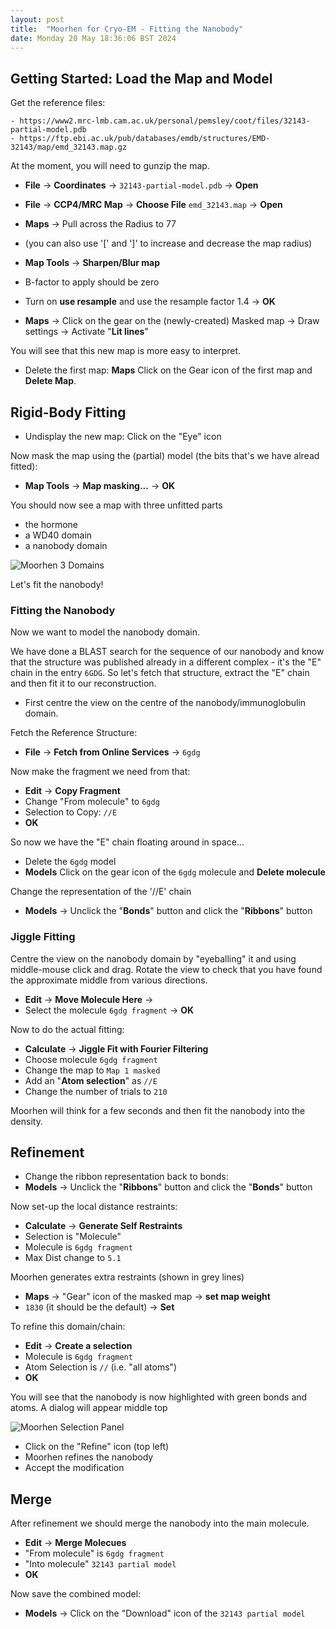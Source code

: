 ```yaml
---
layout: post
title:  "Moorhen for Cryo-EM - Fitting the Nanobody"
date: Monday 20 May 18:36:06 BST 2024
---
```



## Getting Started: Load the Map and Model

Get the reference files:

    - https://www2.mrc-lmb.cam.ac.uk/personal/pemsley/coot/files/32143-partial-model.pdb
    - https://ftp.ebi.ac.uk/pub/databases/emdb/structures/EMD-32143/map/emd_32143.map.gz

At the moment, you will need to gunzip the map.

  - **File** &rarr; **Coordinates** &rarr; ``32143-partial-model.pdb`` &rarr; **Open**
  - **File** &rarr; **CCP4/MRC Map** &rarr; **Choose File** ``emd_32143.map`` &rarr; **Open**
  - **Maps** &rarr; Pull across the Radius to 77
  - (you can also use '[' and ']' to increase and decrease the map radius)

  - **Map Tools** &rarr; **Sharpen/Blur map**
  - B-factor to apply should be zero
  - Turn on **use resample** and use the resample factor 1.4 &rarr; **OK**
  - **Maps** &rarr; Click on the gear on the (newly-created) Masked map &rarr; Draw settings &rarr; Activate "**Lit lines**"

  You will see that this new map is more easy to interpret.

  - Delete the first map: **Maps** Click on the Gear icon of the first map and **Delete Map**.

## Rigid-Body Fitting

  - Undisplay the new map: Click on the "Eye" icon

Now mask the map using the (partial) model (the bits that's we have alread fitted):
  - **Map Tools** &rarr; **Map masking...** &rarr; **OK**

You should now see a map with three unfitted parts
  - the hormone
  - a WD40 domain
  - a nanobody domain

![Moorhen 3 Domains]({{"../../../images/moorhen-3-domains.png"}})

Let's fit the nanobody!

### Fitting the Nanobody

Now we want to model the nanobody domain.

We have done a BLAST search for the sequence of our nanobody and know that the structure was published already in a different complex - it's the "E" chain in the entry ``6GDG``. So let's fetch that structure, extract the "E" chain and then fit it to our reconstruction.

   - First centre the view on the centre of the nanobody/immunoglobulin domain.


Fetch the Reference Structure:

  - **File** &rarr; **Fetch from Online Services** &rarr; `6gdg`

Now make the fragment we need from that:

  - **Edit** &rarr; **Copy Fragment**
  - Change "From molecule" to `6gdg`
  - Selection to Copy: `//E`
  - **OK**

So now we have the "E" chain floating around in space...

  - Delete the `6gdg` model
  - **Models** Click on the gear icon of the `6gdg` molecule and **Delete molecule**

Change the representation of the '//E' chain

  - **Models** &rarr; Unclick the "**Bonds**" button and click the "**Ribbons**" button

### Jiggle Fitting

Centre the view on the nanobody domain by "eyeballing" it and using middle-mouse click and drag. Rotate the view to check that you have found the approximate middle from various directions.

  - **Edit** &rarr; **Move Molecule Here** &rarr;
  - Select the molecule `6gdg fragment` &rarr; **OK**

Now to do the actual fitting:

  - **Calculate** &rarr; **Jiggle Fit with Fourier Filtering**
  - Choose molecule `6gdg fragment`
  - Change the map to `Map 1 masked`
  - Add an "**Atom selection**" as `//E`
  - Change the number of trials to `210`

Moorhen will think for a few seconds and then fit the nanobody into the density.

## Refinement

  - Change the ribbon representation back to bonds:
  - **Models** &rarr; Unclick the "**Ribbons**" button and click the "**Bonds**" button

Now set-up the local distance restraints:
  - **Calculate** &rarr; **Generate Self Restraints**
  - Selection is "Molecule"
  - Molecule is `6gdg fragment`
  - Max Dist change to `5.1`

Moorhen generates extra restraints (shown in grey lines)

  - **Maps** &rarr; "Gear" icon of the masked map &rarr; **set map weight**
  - `1830` (it should be the default) &rarr; **Set**

To refine this domain/chain:

  - **Edit** &rarr; **Create a selection**
   - Molecule is `6gdg fragment`
   - Atom Selection is `//` (i.e. "all atoms")
   - **OK**



You will see that the nanobody is now highlighted with green bonds and atoms.
A dialog will appear middle top

![Moorhen Selection Panel]({{"../../../images/moorhen-selection-panel.png"}})

  - Click on the "Refine" icon (top left)
  - Moorhen refines the nanobody
  - Accept the modification

## Merge

After refinement we should merge the nanobody into the main molecule.

  - **Edit** &rarr; **Merge Molecues**
  - "From molecule" is `6gdg fragment`
  - "Into molecule" `32143 partial model`
  - **OK**

Now save the combined model:

  - **Models** &rarr; Click on the "Download" icon of the `32143 partial model`
